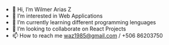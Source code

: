 - 👋 Hi, I’m Wilmer Arias Z
- 👀 I’m interested in Web Applications
- 🌱 I’m currently learning different programming lenguages
- 💞️ I’m looking to collaborate on React Projects
- 📫 How to reach me waz1985@gmail.com / +506 86203750

<!---
Waz1985/Waz1985 is a ✨ special ✨ repository because its `README.md` (this file) appears on your GitHub profile.
You can click the Preview link to take a look at your changes.
--->

